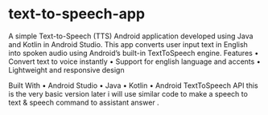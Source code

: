 # text-to-speech-app
A simple Text-to-Speech (TTS) Android application developed using Java and Kotlin in Android Studio. This app converts user input text in English into spoken audio using Android’s built-in TextToSpeech engine.
Features
	•	Convert text to voice instantly
	•	Support for english language and accents
	•	Lightweight and responsive design

Built With
	•	Android Studio
	•	Java
	•	Kotlin
	•	Android TextToSpeech API
this is the very basic version later i will use similar code to make a speech to text & speech command to assistant answer .
